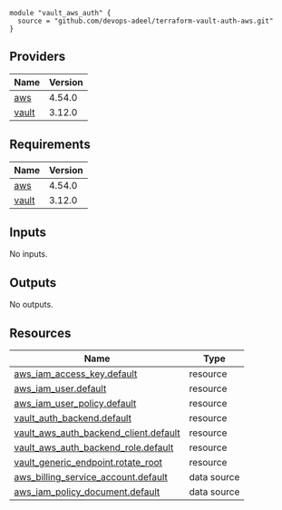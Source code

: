<!-- BEGIN_TF_DOCS -->


```hcl
module "vault_aws_auth" {
  source = "github.com/devops-adeel/terraform-vault-auth-aws.git"
}
```
## Providers

| Name | Version |
|------|---------|
| <a name="provider_aws"></a> [aws](#provider\_aws) | 4.54.0 |
| <a name="provider_vault"></a> [vault](#provider\_vault) | 3.12.0 |

## Requirements

| Name | Version |
|------|---------|
| <a name="requirement_aws"></a> [aws](#requirement\_aws) | 4.54.0 |
| <a name="requirement_vault"></a> [vault](#requirement\_vault) | 3.12.0 |

## Inputs

No inputs.

## Outputs

No outputs.

## Resources

| Name | Type |
|------|------|
| [aws_iam_access_key.default](https://registry.terraform.io/providers/hashicorp/aws/4.54.0/docs/resources/iam_access_key) | resource |
| [aws_iam_user.default](https://registry.terraform.io/providers/hashicorp/aws/4.54.0/docs/resources/iam_user) | resource |
| [aws_iam_user_policy.default](https://registry.terraform.io/providers/hashicorp/aws/4.54.0/docs/resources/iam_user_policy) | resource |
| [vault_auth_backend.default](https://registry.terraform.io/providers/hashicorp/vault/3.12.0/docs/resources/auth_backend) | resource |
| [vault_aws_auth_backend_client.default](https://registry.terraform.io/providers/hashicorp/vault/3.12.0/docs/resources/aws_auth_backend_client) | resource |
| [vault_aws_auth_backend_role.default](https://registry.terraform.io/providers/hashicorp/vault/3.12.0/docs/resources/aws_auth_backend_role) | resource |
| [vault_generic_endpoint.rotate_root](https://registry.terraform.io/providers/hashicorp/vault/3.12.0/docs/resources/generic_endpoint) | resource |
| [aws_billing_service_account.default](https://registry.terraform.io/providers/hashicorp/aws/4.54.0/docs/data-sources/billing_service_account) | data source |
| [aws_iam_policy_document.default](https://registry.terraform.io/providers/hashicorp/aws/4.54.0/docs/data-sources/iam_policy_document) | data source |


<!-- END_TF_DOCS -->
